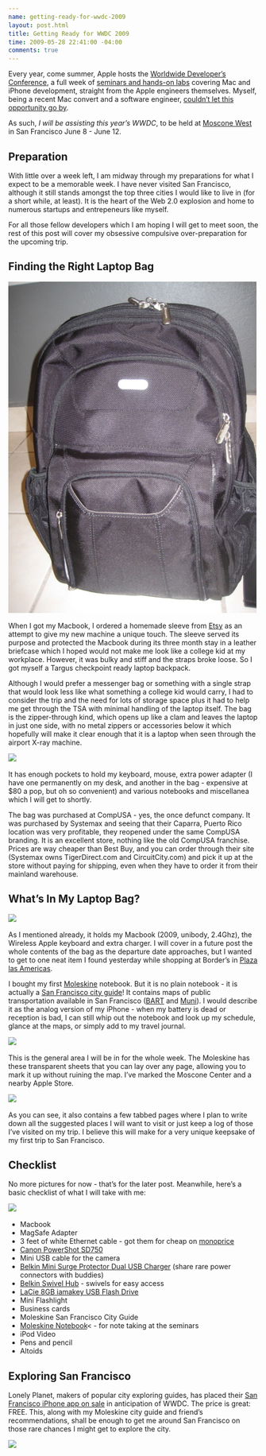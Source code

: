 ```yaml
---
name: getting-ready-for-wwdc-2009
layout: post.html
title: Getting Ready for WWDC 2009
time: 2009-05-28 22:41:00 -04:00
comments: true
---
```


Every year, come summer, Apple hosts the <a href="http://developer.apple.com/wwdc/">Worldwide Developer&#8217;s Conference</a>, a full week of <a href="http://developer.apple.com/wwdc/sessions/">seminars and hands-on labs</a> covering Mac and iPhone development, straight from the Apple engineers themselves. Myself, being a recent Mac convert and a software engineer, <a href="http://developer.apple.com/wwdc/experience/">couldn&#8217;t let this opportunity go by</a>.

As such, *I will be assisting this year&#8217;s WWDC*, to be held at <a href="http://www.moscone.com/">Moscone West</a> in San Francisco June 8 - June 12.

## Preparation

With little over a week left, I am midway through my preparations for what I expect to be a memorable week. I have never visited San Francisco, although it still stands amongst the top three cities I would like to live in (for a short while, at least). It is the heart of the Web 2.0 explosion and home to numerous startups and entrepeneurs like myself.

For all those fellow developers which I am hoping I will get to meet soon, the rest of this post will cover my obsessive compulsive over-preparation for the upcoming trip.

## Finding the Right Laptop Bag

![](IMG_4481.jpg)

When I got my Macbook, I ordered a homemade sleeve from <a href="http://www.etsy.com">Etsy</a> as an attempt to give my new machine a unique touch. The sleeve served its purpose and protected the Macbook during its three month stay in a leather briefcase which I hoped would not make me look like a college kid at my workplace. However, it was bulky and stiff and the straps broke loose. So I got myself a Targus checkpoint ready laptop backpack.

Although I would prefer a messenger bag or something with a single strap that would look less like what something a college kid would carry, I had to consider the trip and the need for lots of storage space plus it had to help me get through the TSA with minimal handling of the laptop itself. The bag is the zipper-through kind, which opens up like a clam and leaves the laptop in just one side, with no metal zippers or accessories below it which hopefully will make it clear enough that it is a laptop when seen through the airport X-ray machine.

![](IMG_4479.JPG)

It has enough pockets to hold my keyboard, mouse, extra power adapter (I have one permanently on my desk, and another in the bag - expensive at $80 a pop, but oh so convenient) and various notebooks and miscellanea which I will get to shortly.

The bag was purchased at CompUSA - yes, the once defunct company. It was purchased by Systemax and seeing that their Caparra, Puerto Rico location was very profitable, they reopened under the same CompUSA branding. It is an excellent store, nothing like the old CompUSA franchise. Prices are way cheaper than Best Buy, and you can order through their site (Systemax owns TigerDirect.com and CircuitCity.com) and pick it up at the store without paying for shipping, even when they have to order it from their mainland warehouse.

## What&#8217;s In My Laptop Bag?

![](IMG_4473.JPG)

As I mentioned already, it holds my Macbook (2009, unibody, 2.4Ghz), the Wireless Apple keyboard and extra charger. I will cover in a future post the whole contents of the bag as the departure date approaches, but I wanted to get to one neat item I found yesterday while shopping at Border&#8217;s in <a href="http://www.plazalasamericas.net/">Plaza las Americas</a>.

I bought my first <a href="http://www.moleskine.com/">Moleskine</a> notebook. But it is no plain notebook - it is actually a <a href="http://www.moleskine.com/moleskinecity/cities/san_francisco.php">San Francisco city guide</a>! It contains maps of public transportation available in San Francisco (<a href="http://www.bart.gov">BART</a> and <a href="http://www.sfmta.com/cms/home/sfmta.php">Muni</a>). I would describe it as the analog version of my iPhone - when my battery is dead or reception is bad, I can still whip out the notebook and look up my schedule, glance at the maps, or simply add to my travel journal.

![](IMG_4475.JPG)

This is the general area I will be in for the whole week. The Moleskine has these transparent sheets that you can lay over any page, allowing you to mark it up without ruining the map. I&#8217;ve marked the Moscone Center and a nearby Apple Store.

![](IMG_4476.JPG)

As you can see, it also contains a few tabbed pages where I plan to write down all the suggested places I will want to visit or just keep a log of those I&#8217;ve visited on my trip. I believe this will make for a very unique keepsake of my first trip to San Francisco.

## Checklist

No more pictures for now - that&#8217;s for the later post. Meanwhile, here&#8217;s a basic checklist of what I will take with me:

![](IMG_4484.JPG)

* Macbook
* MagSafe Adapter
* 3 feet of white Ethernet cable - got them for cheap on <a href="http://www.monoprice.com">monoprice</a>
* <a href="http://www.amazon.com/gp/product/B000NK6J6Q?ie=UTF8&amp;tag=hectorrcom-20&amp;linkCode=as2&amp;camp=1789&amp;creative=9325&amp;creativeASIN=B000NK6J6Q">Canon PowerShot SD750</a>
* Mini USB cable for the camera
* <a href="http://www.amazon.com/gp/product/B0015DYMVO?ie=UTF8&amp;tag=hectorrcom-20&amp;linkCode=as2&amp;camp=1789&amp;creative=9325&amp;creativeASIN=B0015DYMVO">Belkin Mini Surge Protector Dual USB Charger</a> (share rare power connectors with buddies)
* <a href="http://www.amazon.com/gp/product/B000TTMEWO?ie=UTF8&amp;tag=hectorrcom-20&amp;linkCode=as2&amp;camp=1789&amp;creative=9325&amp;creativeASIN=B000TTMEWO">Belkin Swivel Hub</a> - swivels for easy access
* <a href="http://www.amazon.com/gp/product/B001V7XPSA?ie=UTF8&amp;tag=hectorrcom-20&amp;linkCode=as2&amp;camp=1789&amp;creative=9325&amp;creativeASIN=B001V7XPSA">LaCie 8GB iamakey USB Flash Drive</a>
* Mini Flashlight
* Business cards
* Moleskine San Francisco City Guide
* <a href="http://www.amazon.com/gp/product/B000JKN54E?ie=UTF8&amp;tag=hectorrcom-20&amp;linkCode=as2&amp;camp=1789&amp;creative=9325&amp;creativeASIN=B000JKN54E">Moleskine Notebook</a>< - for note taking at the seminars
* iPod Video
* Pens and pencil
* Altoids

## Exploring San Francisco

Lonely Planet, makers of popular city exploring guides, has placed their <a href="http://appshopper.com/travel/lonely-planet-san-francisco-city-guide">San Francisco iPhone app on sale</a> in anticipation of WWDC. The price is great: FREE. This, along with my Moleskine city guide and friend&#8217;s recommendations, shall be enough to get me around San Francisco on those rare chances I might get to explore the city.

![](IMG_4478.JPG)
